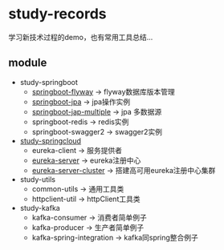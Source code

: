# study-records

学习新技术过程的demo，也有常用工具总结...

## module

* study-springboot
    * [springboot-flyway](study-springboot/springboot-flyway/README.md) -> flyway数据库版本管理
    * [springboot-jpa](study-springboot/springboot-jpa/READMD.md) -> jpa操作实例
    * [springboot-jap-multiple](study-springboot/springboot-jpa-multiple/README.md) -> jpa 多数据源
    * springboot-redis -> redis实例
    * springboot-swagger2 -> swagger2实例
* [study-springcloud](study-springcloud/README.md)
    * eureka-client -> 服务提供者
    * [eureka-server](study-springcloud/eureka-server/README.md) -> eureka注册中心
    * [eureka-server-cluster](study-springcloud/eureka-server-cluster/README.md) -> 搭建高可用eureka注册中心集群
* study-utils 
    * common-utils -> 通用工具类
    * httpclient-util -> httpClient工具类
* study-kafka
    * kafka-consumer -> 消费者简单例子
    * kafka-producer -> 生产者简单例子
    * kafka-spring-integration -> kafka同spring整合例子

